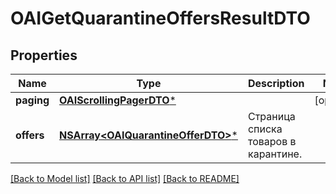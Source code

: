# OAIGetQuarantineOffersResultDTO

## Properties
Name | Type | Description | Notes
------------ | ------------- | ------------- | -------------
**paging** | [**OAIScrollingPagerDTO***](OAIScrollingPagerDTO.md) |  | [optional] 
**offers** | [**NSArray&lt;OAIQuarantineOfferDTO&gt;***](OAIQuarantineOfferDTO.md) | Страница списка товаров в карантине. | 

[[Back to Model list]](../README.md#documentation-for-models) [[Back to API list]](../README.md#documentation-for-api-endpoints) [[Back to README]](../README.md)


